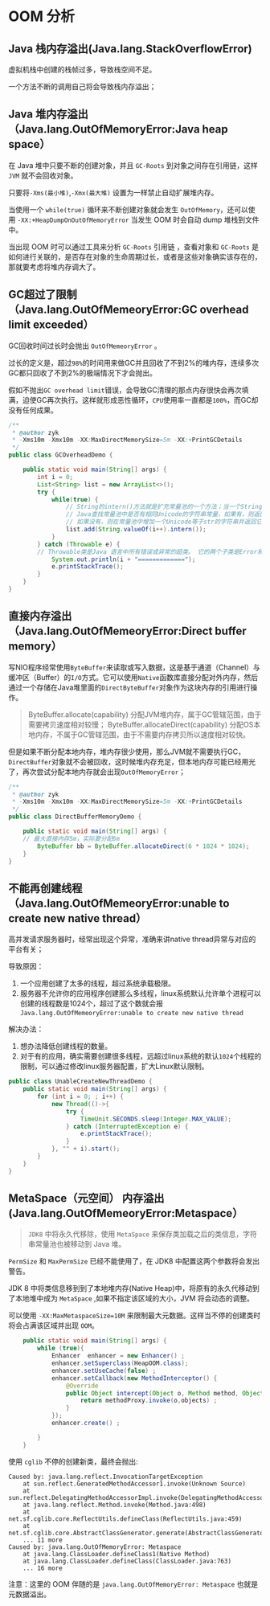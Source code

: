 # OOM 分析

## Java 栈内存溢出(Java.lang.StackOverflowError)

虚拟机栈中创建的栈帧过多，导致栈空间不足。

一个方法不断的调用自己将会导致栈内存溢出；

## Java 堆内存溢出（Java.lang.OutOfMemoryError:Java heap space）

在 Java 堆中只要不断的创建对象，并且 `GC-Roots` 到对象之间存在引用链，这样 `JVM` 就不会回收对象。

只要将`-Xms(最小堆)`,`-Xmx(最大堆)` 设置为一样禁止自动扩展堆内存。


当使用一个 `while(true)` 循环来不断创建对象就会发生 `OutOfMemory`，还可以使用 `-XX:+HeapDumpOnOutOfMemoryError` 当发生 OOM 时会自动 dump 堆栈到文件中。

当出现 OOM 时可以通过工具来分析 `GC-Roots` 引用链 ，查看对象和 `GC-Roots` 是如何进行关联的，是否存在对象的生命周期过长，或者是这些对象确实该存在的，那就要考虑将堆内存调大了。

## GC超过了限制（Java.lang.OutOfMemeoryError:GC overhead limit exceeded）

GC回收时间过长时会抛出 `OutOfMemeoryError` 。

过长的定义是，超过`98%`的时间用来做GC并且回收了不到2%的堆内存，连续多次GC都只回收了不到2%的极端情况下才会抛出。

假如不抛出`GC overhead limit`错误，会导致GC清理的那点内存很快会再次填满，迫使GC再次执行。这样就形成恶性循环，`CPU`使用率一直都是`100%`，而GC却没有任何成果。

```java
/**
 * @author zyk
 * -Xms10m -Xmx10m -XX:MaxDirectMemorySize=5m -XX:+PrintGCDetails
 */
public class GCOverheadDemo {

    public static void main(String[] args) {
        int i = 0;
        List<String> list = new ArrayList<>();
        try {
            while(true) {
                // String的intern()方法就是扩充常量池的一个方法；当一个String实例str调用intern()方法时，
				// Java查找常量池中是否有相同Unicode的字符串常量，如果有，则返回其的引用，
				// 如果没有，则在常量池中增加一个Unicode等于str的字符串并返回它的引用
                list.add(String.valueOf(i++).intern());
            }
        } catch (Throwable e) {
		// Throwable类是Java 语言中所有错误或异常的超类。 它的两个子类是Error和Exception；
            System.out.println(i + "=============");
            e.printStackTrace();
        }
    }
}

```

## 直接内存溢出（Java.lang.OutOfMemeoryError:Direct buffer memory）

写NIO程序经常使用`ByteBuffer`来读取或写入数据，这是基于通道（Channel）与缓冲区（Buffer）的`I/O`方式。它可以使用`Native`函数库直接分配对外内存，然后通过一个存储在Java堆里面的`DirectByteBuffer`对象作为这块内存的引用进行操作。

> ByteBuffer.allocate(capability) 分配JVM堆内存，属于GC管辖范围，由于需要拷贝速度相对较慢；
> ByteBuffer.allocateDirect(capability) 分配OS本地内存，不属于GC管辖范围，由于不需要内存拷贝所以速度相对较快。

但是如果不断分配本地内存，堆内存很少使用，那么JVM就不需要执行GC，`DirectBuffer`对象就不会被回收，这时候堆内存充足，但本地内存可能已经用光了，再次尝试分配本地内存就会出现`OutOfMemoryError`；

```java
/**
 * @author zyk
 * -Xms10m -Xmx10m -XX:MaxDirectMemorySize=5m -XX:+PrintGCDetails
 */
public class DirectBufferMemoryDemo {

    public static void main(String[] args) {
	// 最大直接内存5m，实际要分配6m
        ByteBuffer bb = ByteBuffer.allocateDirect(6 * 1024 * 1024);
    }
}
```

## 不能再创建线程（Java.lang.OutOfMemeoryError:unable to create new native thread）

高并发请求服务器时，经常出现这个异常，准确来讲native thread异常与对应的平台有关；

导致原因：
1. 一个应用创建了太多的线程，超过系统承载极限。
2. 服务器不允许你的应用程序创建那么多线程，linux系统默认允许单个进程可以创建的线程数是1024个，超过了这个数就会报`Java.lang.OutOfMemeoryError:unable to create new native thread`

解决办法：
1. 想办法降低创建线程的数量。
2. 对于有的应用，确实需要创建很多线程，远超过linux系统的默认`1024`个线程的限制，可以通过修改linux服务器配置，扩大Linux默认限制。

```java
public class UnableCreateNewThreadDemo {
    public static void main(String[] args) {
        for (int i = 0; ; i++) {
            new Thread(()->{
                try {
                    TimeUnit.SECONDS.sleep(Integer.MAX_VALUE);
                } catch (InterruptedException e) {
                    e.printStackTrace();
                }
            }, "" + i).start();
        }
    }
}
```

## MetaSpace（元空间） 内存溢出(Java.lang.OutOfMemeoryError:Metaspace）

> `JDK8` 中将永久代移除，使用 `MetaSpace` 来保存类加载之后的类信息，字符串常量池也被移动到 Java 堆。

`PermSize` 和 `MaxPermSize` 已经不能使用了，在 JDK8 中配置这两个参数将会发出警告。


JDK 8 中将类信息移到到了本地堆内存(Native Heap)中，将原有的永久代移动到了本地堆中成为 `MetaSpace` ,如果不指定该区域的大小，JVM 将会动态的调整。

可以使用 `-XX:MaxMetaspaceSize=10M` 来限制最大元数据。这样当不停的创建类时将会占满该区域并出现 `OOM`。

```java
    public static void main(String[] args) {
        while (true){
            Enhancer  enhancer = new Enhancer() ;
            enhancer.setSuperclass(HeapOOM.class);
            enhancer.setUseCache(false) ;
            enhancer.setCallback(new MethodInterceptor() {
                @Override
                public Object intercept(Object o, Method method, Object[] objects, MethodProxy methodProxy) throws Throwable {
                    return methodProxy.invoke(o,objects) ;
                }
            });
            enhancer.create() ;

        }
    }
```
使用 `cglib` 不停的创建新类，最终会抛出:
```
Caused by: java.lang.reflect.InvocationTargetException
	at sun.reflect.GeneratedMethodAccessor1.invoke(Unknown Source)
	at sun.reflect.DelegatingMethodAccessorImpl.invoke(DelegatingMethodAccessorImpl.java:43)
	at java.lang.reflect.Method.invoke(Method.java:498)
	at net.sf.cglib.core.ReflectUtils.defineClass(ReflectUtils.java:459)
	at net.sf.cglib.core.AbstractClassGenerator.generate(AbstractClassGenerator.java:336)
	... 11 more
Caused by: java.lang.OutOfMemoryError: Metaspace
	at java.lang.ClassLoader.defineClass1(Native Method)
	at java.lang.ClassLoader.defineClass(ClassLoader.java:763)
	... 16 more
```

注意：这里的 OOM 伴随的是 `java.lang.OutOfMemoryError: Metaspace` 也就是元数据溢出。


















